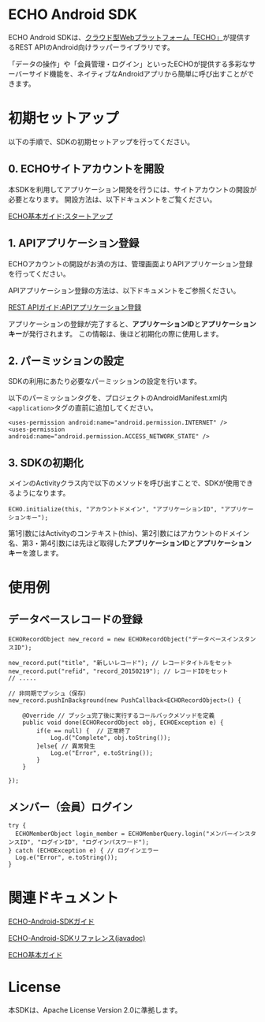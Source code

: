 ECHO Android SDK
======================
ECHO Android SDKは、[クラウド型Webプラットフォーム「ECHO」](http://echopf.com/)が提供するREST APIのAndroid向けラッパーライブラリです。

「データの操作」や「会員管理・ログイン」といったECHOが提供する多彩なサーバーサイド機能を、ネイティブなAndroidアプリから簡単に呼び出すことができます。

# 初期セットアップ
以下の手順で、SDKの初期セットアップを行ってください。

## 0. ECHOサイトアカウントを開設
本SDKを利用してアプリケーション開発を行うには、サイトアカウントの開設が必要となります。
開設方法は、以下ドキュメントをご覧ください。

[ECHO基本ガイド:スタートアップ](http://echopf.com/docs/guide/startup)

## 1. APIアプリケーション登録
ECHOアカウントの開設がお済の方は、管理画面よりAPIアプリケーション登録を行ってください。

APIアプリケーション登録の方法は、以下ドキュメントをご参照ください。

[REST APIガイド:APIアプリケーション登録](http://echopf.com/docs/restapi/regist)

アプリケーションの登録が完了すると、**アプリケーションID**と**アプリケーションキー**が発行されます。
この情報は、後ほど初期化の際に使用します。


## 2. パーミッションの設定
SDKの利用にあたり必要なパーミッションの設定を行います。

以下のパーミッションタグを、プロジェクトのAndroidManifest.xml内`<application>`タグの直前に追加してください。

```
<uses-permission android:name="android.permission.INTERNET" />
<uses-permission android:name="android.permission.ACCESS_NETWORK_STATE" />
```

## 3. SDKの初期化
メインのActivityクラス内で以下のメソッドを呼び出すことで、SDKが使用できるようになります。

```
ECHO.initialize(this, "アカウントドメイン", "アプリケーションID", "アプリケーションキー");
```

第1引数にはActivityのコンテキスト(this)、第2引数にはアカウントのドメイン名、第3・第4引数には先ほど取得した**アプリケーションID**と**アプリケーションキー**を渡します。


# 使用例

## データベースレコードの登録
```
ECHORecordObject new_record = new ECHORecordObject("データベースインスタンスID");

new_record.put("title", "新しいレコード"); // レコードタイトルをセット
new_record.put("refid", "record_20150219"); // レコードIDをセット
// .....

// 非同期でプッシュ（保存）
new_record.pushInBackground(new PushCallback<ECHORecordObject>() {

	@Override // プッシュ完了後に実行するコールバックメソッドを定義
	public void done(ECHORecordObject obj, ECHOException e) {
		if(e == null) {  // 正常終了
			Log.d("Complete", obj.toString());
		}else{ // 異常発生
			Log.e("Error", e.toString());
		}
	}

});
```

## メンバー（会員）ログイン

```
try {
  ECHOMemberObject login_member = ECHOMemberQuery.login("メンバーインスタンスID", "ログインID", "ログインパスワード");
} catch (ECHOException e) { // ログインエラー
  Log.e("Error", e.toString());
}
```


# 関連ドキュメント

[ECHO-Android-SDKガイド](http://echopf.com/docs/sdk/android)

[ECHO-Android-SDKリファレンス(javadoc)](http://echopf.com/sdk/android/javadoc/index.html)

[ECHO基本ガイド](http://echopf.com/docs/guide)


# License

本SDKは、Apache License Version 2.0に準拠します。
